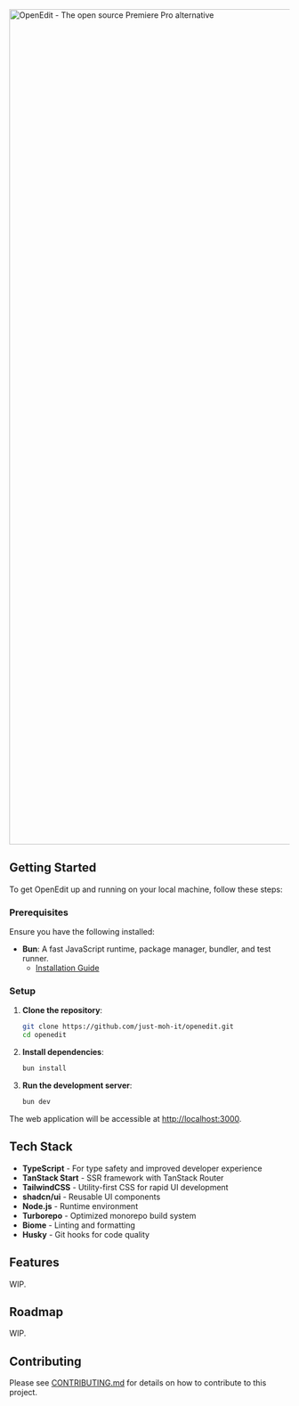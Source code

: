 <img src="https://github.com/user-attachments/assets/e6416610-a4f7-4722-9e36-27fe24be963c" alt="OpenEdit - The open source Premiere Pro alternative" width="1500" >

## Getting Started

To get OpenEdit up and running on your local machine, follow these steps:


### Prerequisites

Ensure you have the following installed:

- **Bun**: A fast JavaScript runtime, package manager, bundler, and test runner.
  - [Installation Guide](https://bun.sh/docs/installation)

### Setup

1. **Clone the repository**:
   ```bash
   git clone https://github.com/just-moh-it/openedit.git
   cd openedit
   ```

2. **Install dependencies**:
   ```bash
   bun install
   ```

3. **Run the development server**:
   ```bash
   bun dev
   ```

The web application will be accessible at [http://localhost:3000](http://localhost:3000).

## Tech Stack

- **TypeScript** - For type safety and improved developer experience
- **TanStack Start** - SSR framework with TanStack Router
- **TailwindCSS** - Utility-first CSS for rapid UI development
- **shadcn/ui** - Reusable UI components
- **Node.js** - Runtime environment
- **Turborepo** - Optimized monorepo build system
- **Biome** - Linting and formatting
- **Husky** - Git hooks for code quality

## Features

WIP.

## Roadmap

WIP.

## Contributing

Please see [CONTRIBUTING.md](./CONTRIBUTING.md) for details on how to contribute to this project.
